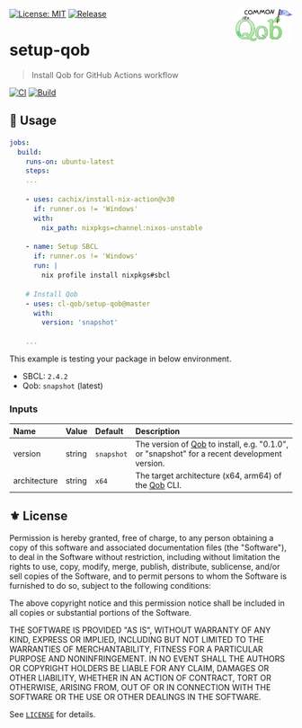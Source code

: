 [![License: MIT](https://img.shields.io/badge/License-MIT-green.svg)](https://opensource.org/licenses/MIT)
[![Release](https://img.shields.io/github/release/cl-qob/setup-qob.svg?logo=github)](https://github.com/cl-qob/setup-qob/releases/latest)
<a href="#"><img align="right" src="https://raw.githubusercontent.com/cl-qob/cli/master/docs/static/logo.png" width="20%"></a>

# setup-qob
> Install Qob for GitHub Actions workflow

[![CI](https://github.com/cl-qob/setup-qob/actions/workflows/test.yml/badge.svg)](https://github.com/cl-qob/setup-qob/actions/workflows/test.yml)
[![Build](https://github.com/cl-qob/setup-qob/actions/workflows/build.yml/badge.svg)](https://github.com/cl-qob/setup-qob/actions/workflows/build.yml)

## 🔨 Usage

```yml
jobs:
  build:
    runs-on: ubuntu-latest
    steps:
    ...

    - uses: cachix/install-nix-action@v30
      if: runner.os != 'Windows'
      with:
        nix_path: nixpkgs=channel:nixos-unstable

    - name: Setup SBCL
      if: runner.os != 'Windows'
      run: |
        nix profile install nixpkgs#sbcl

    # Install Qob
    - uses: cl-qob/setup-qob@master
      with:
        version: 'snapshot'

    ...
```

This example is testing your package in below environment.

* SBCL: `2.4.2`
* Qob: `snapshot` (latest)

### Inputs

| Name         | Value  | Default    | Description                                                                                      |
|:-------------|:-------|:-----------|:-------------------------------------------------------------------------------------------------|
| version      | string | `snapshot` | The version of [Qob][] to install, e.g. "0.1.0", or "snapshot" for a recent development version. |
| architecture | string | `x64`      | The target architecture (x64, arm64) of the [Qob][] CLI.                                         |

## ⚜️ License

Permission is hereby granted, free of charge, to any person obtaining a copy
of this software and associated documentation files (the "Software"), to deal
in the Software without restriction, including without limitation the rights
to use, copy, modify, merge, publish, distribute, sublicense, and/or sell
copies of the Software, and to permit persons to whom the Software is
furnished to do so, subject to the following conditions:

The above copyright notice and this permission notice shall be included in all
copies or substantial portions of the Software.

THE SOFTWARE IS PROVIDED "AS IS", WITHOUT WARRANTY OF ANY KIND, EXPRESS OR
IMPLIED, INCLUDING BUT NOT LIMITED TO THE WARRANTIES OF MERCHANTABILITY,
FITNESS FOR A PARTICULAR PURPOSE AND NONINFRINGEMENT. IN NO EVENT SHALL THE
AUTHORS OR COPYRIGHT HOLDERS BE LIABLE FOR ANY CLAIM, DAMAGES OR OTHER
LIABILITY, WHETHER IN AN ACTION OF CONTRACT, TORT OR OTHERWISE, ARISING FROM,
OUT OF OR IN CONNECTION WITH THE SOFTWARE OR THE USE OR OTHER DEALINGS IN THE
SOFTWARE.

See [`LICENSE`](./LICENSE) for details.


<!-- Links -->

[Qob]: https://github.com/cl-qob/cli

